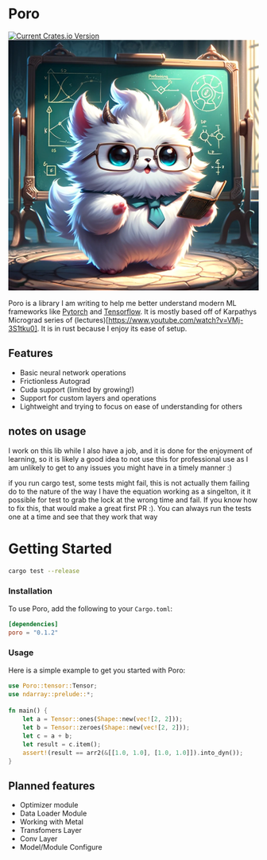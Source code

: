 # Poro
[![Current Crates.io Version](https://img.shields.io/crates/v/poro.svg?style=for-the-badge&logo=rust)](https://crates.io/crates/poro)
![Professor Poro](./icon.webp)

Poro is a library I am writing to help me better understand modern ML frameworks like [Pytorch](https://pytorch.org/) and [Tensorflow](https://www.tensorflow.org/). It is mostly based off of Karpathys Micrograd series of (lectures)[https://www.youtube.com/watch?v=VMj-3S1tku0]. It is in rust because I enjoy its ease of setup.

## Features
- Basic neural network operations
- Frictionless Autograd
- Cuda support (limited by growing!)
- Support for custom layers and operations
- Lightweight and trying to focus on ease of understanding for others

## notes on usage
I work on this lib while I also have a job, and it is done for the enjoyment of learning, so it is likely a good idea to not use this for professional use as I am unlikely to get to any issues you might have in a timely manner :) 

if you run cargo test, some tests might fail, this is not actually them failing
do to the nature of the way I have the equation working as a singelton, it it possible for
test to grab the lock at the wrong time and fail. If you know how to fix this, that would make a great first PR :). You can always run the tests one at a time and see that they work that way

# Getting Started
```bash
cargo test --release
```

### Installation

To use Poro, add the following to your `Cargo.toml`:

```toml
[dependencies]
poro = "0.1.2"
```

### Usage

Here is a simple example to get you started with Poro:

```rust
use Poro::tensor::Tensor;
use ndarray::prelude::*;

fn main() {
    let a = Tensor::ones(Shape::new(vec![2, 2]));
    let b = Tensor::zeroes(Shape::new(vec![2, 2]));
    let c = a + b;
    let result = c.item();
    assert!(result == arr2(&[[1.0, 1.0], [1.0, 1.0]]).into_dyn());
}
```

## Planned features

- Optimizer module
- Data Loader Module
- Working with Metal
- Transfomers Layer
- Conv Layer
- Model/Module Configure 
